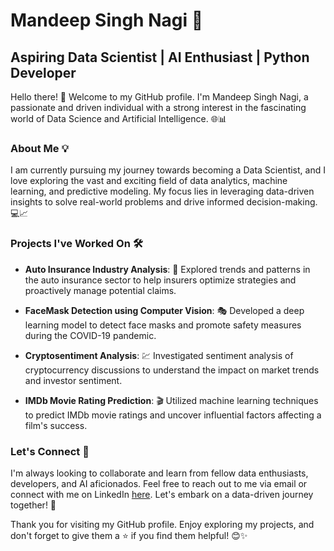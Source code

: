 # Mandeep Singh Nagi 🚀

## Aspiring Data Scientist | AI Enthusiast | Python Developer

Hello there! 👋 Welcome to my GitHub profile. I'm Mandeep Singh Nagi, a passionate and driven individual with a strong interest in the fascinating world of Data Science and Artificial Intelligence. 🌐📊

### About Me 💡

I am currently pursuing my journey towards becoming a Data Scientist, and I love exploring the vast and exciting field of data analytics, machine learning, and predictive modeling. My focus lies in leveraging data-driven insights to solve real-world problems and drive informed decision-making. 💻📈

### Projects I've Worked On 🛠️

- **Auto Insurance Industry Analysis**: 🚗 Explored trends and patterns in the auto insurance sector to help insurers optimize strategies and proactively manage potential claims.

- **FaceMask Detection using Computer Vision**: 🎭 Developed a deep learning model to detect face masks and promote safety measures during the COVID-19 pandemic.

- **Cryptosentiment Analysis**: 💹 Investigated sentiment analysis of cryptocurrency discussions to understand the impact on market trends and investor sentiment.

- **IMDb Movie Rating Prediction**: 🎬 Utilized machine learning techniques to predict IMDb movie ratings and uncover influential factors affecting a film's success.

### Let's Connect 🤝

I'm always looking to collaborate and learn from fellow data enthusiasts, developers, and AI aficionados. Feel free to reach out to me via email or connect with me on LinkedIn [here](https://www.linkedin.com/in/mandeep-singh-nagi). Let's embark on a data-driven journey together! 🌟

Thank you for visiting my GitHub profile. Enjoy exploring my projects, and don't forget to give them a ⭐ if you find them helpful! 😊✨
